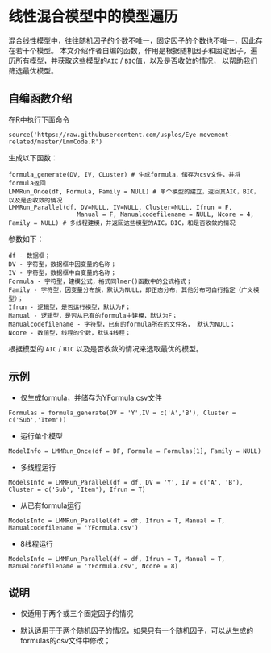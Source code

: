 # 线性混合模型中的模型遍历

混合线性模型中，往往随机因子的个数不唯一，固定因子的个数也不唯一，因此存在若干个模型。
本文介绍作者自编的函数，作用是根据随机因子和固定因子，遍历所有模型，并获取这些模型的`AIC` / `BIC`值，以及是否收敛的情况，
以帮助我们筛选最优模型。

## 自编函数介绍

在R中执行下面命令

```
source('https://raw.githubusercontent.com/usplos/Eye-movement-related/master/LmmCode.R')
```

生成以下函数：
```
formula_generate(DV, IV, CLuster) # 生成formula，储存为csv文件，并将formula返回
LMMRun_Once(df, Formula, Family = NULL) # 单个模型的建立，返回其AIC，BIC，以及是否收敛的情况
LMMRun_Parallel(df, DV=NULL, IV=NULL, Cluster=NULL, Ifrun = F,
                   Manual = F, Manualcodefilename = NULL, Ncore = 4, Family = NULL) # 多线程建模，并返回这些模型的AIC，BIC，和是否收敛的情况
```

参数如下：
```
df - 数据框；
DV - 字符型，数据框中因变量的名称；
IV - 字符型，数据框中自变量的名称；
Formula - 字符型，建模公式，格式同lmer()函数中的公式格式；
Family - 字符型，因变量分布族，默认为NULL，即正态分布，其他分布可自行指定（广义模型）；
Ifrun - 逻辑型，是否运行模型，默认为F；
Manual - 逻辑型，是否从已有的formula中建模，默认为F；
Manualcodefilename - 字符型，已有的formula所在的文件名， 默认为NULL；
Ncore - 数值型，线程的个数，默认4线程；
```

根据模型的 `AIC` / `BIC` 以及是否收敛的情况来选取最优的模型。

## 示例

* 仅生成formula，并储存为YFormula.csv文件
```
Formulas = formula_generate(DV = 'Y',IV = c('A','B'), Cluster = c('Sub','Item'))
```

* 运行单个模型
```
ModelInfo = LMMRun_Once(df = DF, Formula = Formulas[1], Family = NULL)
```

* 多线程运行
```
ModelsInfo = LMMRun_Parallel(df = df, DV = 'Y', IV = c('A', 'B'), Cluster = c('Sub', 'Item'), Ifrun = T)
```

* 从已有formula运行
```
ModelsInfo = LMMRun_Parallel(df = df, Ifrun = T, Manual = T, Manualcodefilename = 'YFormula.csv')
```

* 8线程运行
```
ModelsInfo = LMMRun_Parallel(df = df, Ifrun = T, Manual = T, Manualcodefilename = 'YFormula.csv', Ncore = 8)
```

## 说明

* 仅适用于两个或三个固定因子的情况

* 默认适用于于两个随机因子的情况，如果只有一个随机因子，可以从生成的formulas的csv文件中修改；

